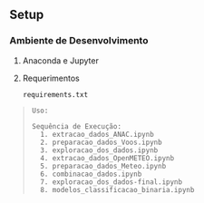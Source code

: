 ## Setup

### Ambiente de Desenvolvimento

1. Anaconda e Jupyter
2. Requerimentos

   ```
   requirements.txt
   ```

> ```
> Uso:
> 
> Sequência de Execução:
>   1. extracao_dados_ANAC.ipynb
>   2. preparacao_dados_Voos.ipynb
>   3. exploracao_dos_dados.ipynb
>   4. extracao_dados_OpenMETEO.ipynb
>   5. preparacao_dados_Meteo.ipynb
>   6. combinacao_dados.ipynb
>   7. exploracao_dos_dados-final.ipynb
>   8. modelos_classificacao_binaria.ipynb
> ```
